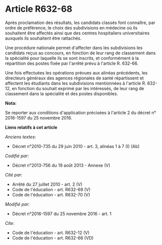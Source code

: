 # Article R632-68

Après proclamation des résultats, les candidats classés font connaître, par ordre de préférence, le choix des subdivisions en
médecine où ils souhaitent être affectés ainsi que des centres hospitaliers universitaires auxquels ils souhaitent être
rattachés. 

Une procédure nationale permet d'affecter dans les subdivisions les candidats reçus au concours, en fonction de leur rang de
classement dans la spécialité pour laquelle ils se sont inscrits, et conformément à la répartition des postes fixée par
l'arrêté prévu à l'article R. 632-66. 

Une fois effectuées les opérations prévues aux alinéas précédents, les directeurs généraux des agences régionales de santé
répartissent et affectent les étudiants dans les subdivisions mentionnées à l'article R. 632-12, en fonction du souhait
exprimé par les intéressés, de leur rang de classement dans la spécialité et des postes disponibles.

**Nota:**

Se reporter aux conditions d'application précisées à l'article 2 du décret n° 2016-1597 du 25 novembre 2016.

**Liens relatifs à cet article**

_Anciens textes_:

  - Décret n°2010-735 du 29 juin 2010 - art. 3, alinéas 1 à 7 (I) (Ab)

_Codifié par_:

  - Décret n°2013-756 du 19 août 2013 -  Annexe (V)

_Cité par_:

  - Arrêté du 27 juillet 2010 - art. 2 (V)
  - Code de l'éducation - art. R632-69 (V)
  - Code de l'éducation - art. R632-70 (V)

_Modifié par_:

  - Décret n°2016-1597 du 25 novembre 2016 - art. 1

_Cite_:

  - Code de l'éducation - art. R632-12 (V)
  - Code de l'éducation - art. R632-66 (VD)

